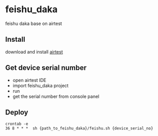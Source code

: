 # feishu_daka
feishu daka base on airtest

## Install
download and install [airtest](https://airtest.netease.com/download.html?download=mac/AirtestIDE-mac-1.2.12.dmg&&site=io)

## Get device serial number
- open airtest IDE
- import feishu_daka project
- run
- get the serial number from console panel

## Deploy
```
crontab -e
36 8 * * *  sh {path_to_feishu_daka}/feishu.sh {device_serial_no}
```

 
 

